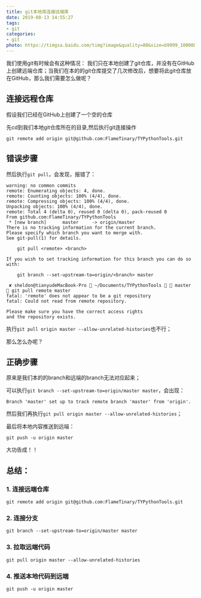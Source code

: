 ```yaml
---
title: git本地库连接远端库
date: 2019-08-13 14:55:27
tags:
- git
categories:
- git
photo: https://timgsa.baidu.com/timg?image&quality=80&size=b9999_10000&sec=1565690725162&di=3eec234e3893c3d1ff4a7a3fc9b3bc1d&imgtype=0&src=http%3A%2F%2Fimage.mamicode.com%2Finfo%2F201812%2F20181205235203581870.png
---
```


我们使用git有时候会有这种情况：
我们只在本地创建了git仓库，并没有在GitHub上创建远端仓库；当我们在本的的git仓库提交了几次修改后，想要将此git仓库放在GitHub，那么我们需要怎么做呢？
<!--more-->

## 连接远程仓库

假设我们已经在GitHub上创建了一个空的仓库

先cd到我们本地git仓库所在的目录,然后执行git连接操作

```
git remote add origin git@github.com:FlameTinary/TYPythonTools.git
```

## 错误步骤

然后执行`git pull`，会发现，报错了：

```
warning: no common commits
remote: Enumerating objects: 4, done.
remote: Counting objects: 100% (4/4), done.
remote: Compressing objects: 100% (4/4), done.
Unpacking objects: 100% (4/4), done.
remote: Total 4 (delta 0), reused 0 (delta 0), pack-reused 0
From github.com:FlameTinary/TYPythonTools
 * [new branch]      master     -> origin/master
There is no tracking information for the current branch.
Please specify which branch you want to merge with.
See git-pull(1) for details.

    git pull <remote> <branch>

If you wish to set tracking information for this branch you can do so with:

    git branch --set-upstream-to=origin/<branch> master

 ✘ sheldon@tianyudeMacBook-Pro  ~/Documents/TYPythonTools   master  git pull remote master
fatal: 'remote' does not appear to be a git repository
fatal: Could not read from remote repository.

Please make sure you have the correct access rights
and the repository exists.
```

执行`git pull origin master --allow-unrelated-histories`也不行；

那么怎么办呢？

## 正确步骤

原来是我们本的的branch和远端的branch无法对应起来；

可以执行`git branch --set-upstream-to=origin/master master`，会出现：

```
Branch 'master' set up to track remote branch 'master' from 'origin'.
```

然后我们再执行`git pull origin master --allow-unrelated-histories`；

最后将本地内容推送到远端：

```
git push -u origin master
```

大功告成！！

## 总结：
### 1. 连接远端仓库
```
git remote add origin git@github.com:FlameTinary/TYPythonTools.git
```
### 2. 连接分支
```
git branch --set-upstream-to=origin/master master
```
### 3. 拉取远端代码
```
git pull origin master --allow-unrelated-histories
```
### 4. 推送本地代码到远端
```
git push -u origin master
```

